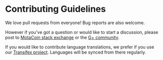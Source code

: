 # Contributing Guidelines

We love pull requests from everyone! Bug reports are also welcome.

However if you've got a question or would like to start a discussion, please post to
[MotaCoin stack exchange](https://motacoin.stackexchange.com/questions/tagged/motacoin-wallet-app) or the
[G+ community](https://plus.google.com/communities/105515929887248493912).

If you would like to contribute language translations, we prefer if you use our
[Transifex project](https://www.transifex.com/motacoin-wallet/motacoin-wallet/). Languages will be
synced from there regularly.
